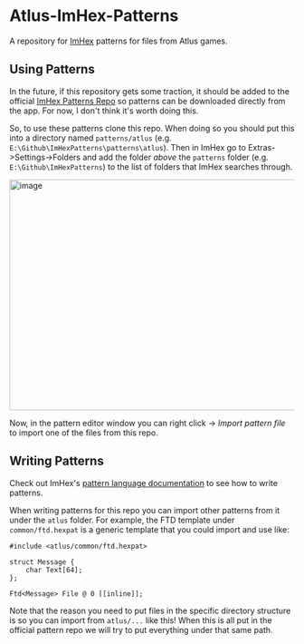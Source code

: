 # Atlus-ImHex-Patterns
A repository for [ImHex](https://github.com/WerWolv/ImHex) patterns for files from Atlus games.

## Using Patterns
In the future, if this repository gets some traction, it should be added to the official [ImHex Patterns Repo](https://github.com/WerWolv/ImHex-Patterns) so patterns can be downloaded directly from the app. For now, I don't think it's worth doing this.

So, to use these patterns clone this repo. When doing so you should put this into a directory named `patterns/atlus` (e.g. `E:\Github\ImHexPatterns\patterns\atlus`). 
Then in ImHex go to Extras->Settings->Folders and add the folder *above* the `patterns` folder (e.g. `E:\Github\ImHexPatterns`) to the list of folders that ImHex searches through. 

<img width="703" height="407" alt="image" src="https://github.com/user-attachments/assets/27801e44-fa92-45bc-8314-1372d6bf2170" />

Now, in the pattern editor window you can right click -> *Import pattern file* to import one of the files from this repo.

## Writing Patterns
Check out ImHex's [pattern language documentation](https://docs.werwolv.net/pattern-language/) to see how to write patterns. 

When writing patterns for this repo you can import other patterns from it under the `atlus` folder. For example, the FTD template under `common/ftd.hexpat` is a generic template that you could import and use like:

```
#include <atlus/common/ftd.hexpat>

struct Message {
    char Text[64];
};

Ftd<Message> File @ 0 [[inline]];
```

Note that the reason you need to put files in the specific directory structure is so you can import from `atlus/...` like this! When this is all put in the official pattern repo we will try to put everything under that same path.
